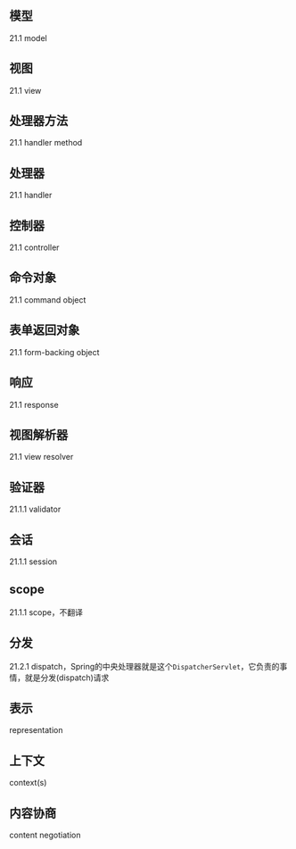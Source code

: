 ## 模型
21.1 model

## 视图
21.1 view

## 处理器方法
21.1 handler method

## 处理器
21.1 handler

## 控制器
21.1 controller

## 命令对象
21.1 command object

## 表单返回对象
21.1 form-backing object

## 响应
21.1 response

## 视图解析器
21.1 view resolver

## 验证器
21.1.1 validator

## 会话
21.1.1 session

## scope
21.1.1 scope，不翻译

## 分发
21.2.1 dispatch，Spring的中央处理器就是这个`DispatcherServlet`，它负责的事情，就是分发(dispatch)请求

## 表示
representation

## 上下文
context(s)

## 内容协商
content negotiation
